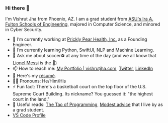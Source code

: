 ### Hi there 👋

I'm Vishrut Jha from Phoenix, AZ. I am a grad student from [ASU's Ira A. Fulton Schools of Engineering](https://engineering.asu.edu/), majored in Computer Science, and minored in Cyber Security.
<!--
**vishrutkmr7/vishrutkmr7** is a ✨ _special_ ✨ repository because its `README.md` (this file) appears on your GitHub profile.
-->
- 🔭 I’m currently working at [Prickly Pear Health, Inc.](https://www.pricklypear.io/) as a Founding Engineer.
- 🌱 I’m currently learning Python, SwiftUI, NLP and Machine Learning.
- 💬 Ask me about soccer⚽ at any time of the day (and we all know that [Lionel Messi](https://en.wikipedia.org/wiki/Lionel_Messi) is the [:goat:](https://www.urbandictionary.com/define.php?term=goat))
- 📫 How to reach me: [My Portfolio | vishrutjha.com](https://www.vishrutjha.com), [Twitter](https://www.twitter.com/vishrutkmr7), [LinkedIn](https://www.linkedin.com/in/vishrutkmr7)
- 📃 Here's my [résumé](https://www.vishrutjha.com/resume).
- 👦🏻 Pronouns: He/Him/His
- ⚡ Fun fact: There's a basketball court on the top floor of the U.S. Supreme Court Building. Its nickname? You guessed it: "the highest court in the land."
- 📖 Useful reads: [The Tao of Programming](http://www.mit.edu/~xela/tao.html), [Modest advice](https://stearnslab.yale.edu/modest-advice) that I live by as a grad student.
- [VS Code Profile](https://vscode.dev/profile/github/555ce238bb150eb98168ce1025e561ac)

<!-- [![Vishrut's GitHub stats](https://myreadme.vercel.app/api/embed/vishrutkmr7?panels=userstatistics,toprepositories,toplanguages,commitgraph)](https://github.com/PressJump/reimaginedreadme) -->

<!-- [![Top Langs](https://github-readme-stats.vercel.app/api/top-langs/?username=vishrutkmr7&layout=compact)](https://github.com/anuraghazra/github-readme-stats)  -->

<!-- *NOTE: Top languages do not indicate my skill level or something like that, it's a GitHub metric of which languages I have the most code on GitHub, it's a new feature of [github-readme-stats](https://github.com/anuraghazra/github-readme-stats)*  -->

<!-- [![Vishrut's Wakatime stats](https://github-readme-stats.vercel.app/api/wakatime?username=vishrutkmr7&layout=compact)](https://github.com/anuraghazra/github-readme-stats)  -->

<!-- <a href="https://github.com/Chanchal1603/github-visitors-counter">
    <img src="https://komarev.com/ghpvc/?username=vishrutkmr7&style=plastic">
</a>  -->

